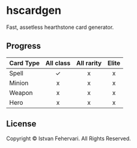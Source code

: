 # hscardgen
Fast, assetless hearthstone card generator.

## Progress

| Card Type        | All class | All rarity  | Elite |
| ------------- |:-------------:|:-----:|:-----:
| Spell      | &#10003; | x | x |
| Minion     | x | x | x |
| Weapon     | x | x | x |
| Hero       | x | x | x |

## License

Copyright © Istvan Fehervari. All Rights Reserved.
